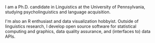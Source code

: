 I am a Ph.D. candidate in Linguistics at the University of Pennsylvania, studying psycholinguistics and language acquisition.

I'm also an R enthusiast and data visualization hobbyist. Outside of linguistics research, I develop open source software for statistical computing and graphics, data quality assurance, and (interfaces to) data APIs.

<a rel="me" href="https://fosstodon.org/@yjunechoe"></a>
